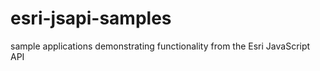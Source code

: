 esri-jsapi-samples
==================

sample applications demonstrating functionality from the Esri JavaScript API
